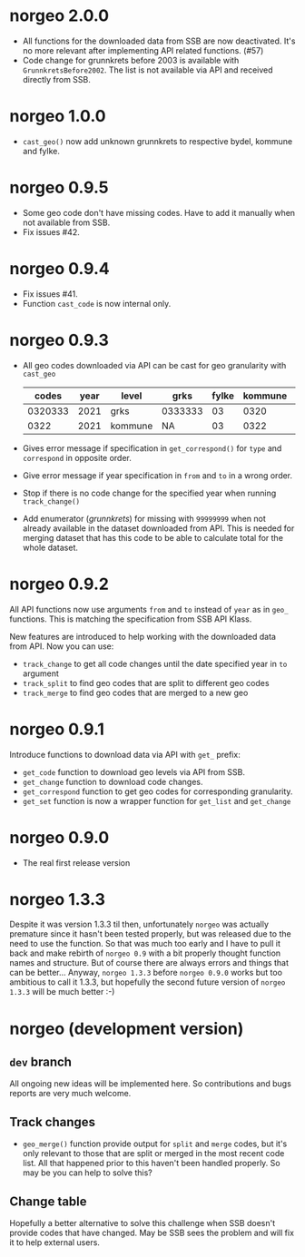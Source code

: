 # norgeo 2.0.0
- All functions for the downloaded data from SSB are now deactivated. It's no
  more relevant after implementing API related functions. (#57)
- Code change for grunnkrets before 2003 is available with
  `GrunnkretsBefore2002`. The list is not available via API and received
  directly from SSB.

# norgeo 1.0.0
- `cast_geo()` now add unknown grunnkrets to respective bydel, kommune and fylke.

# norgeo 0.9.5
- Some geo code don't have missing codes. Have to add it manually
  when not available from SSB.
- Fix issues #42.

# norgeo 0.9.4
- Fix issues #41.
- Function `cast_code` is now internal only.

# norgeo 0.9.3

- All geo codes downloaded via API can be cast for geo granularity with `cast_geo`

  | codes   | year | level   | grks    | fylke | kommune | bydel  |
  |---------|------|---------|---------|-------|---------|--------|
  | 0320333 | 2021 | grks    | 0333333 | 03    | 0320    | 032141 |
  | 0322    | 2021 | kommune | NA      | 03    | 0322    | NA     |

- Gives error message if specification in `get_correspond()` for `type` and
  `correspond` in opposite order.
- Give error message if year specification in `from` and `to` in a wrong order.
- Stop if there is no code change for the specified year when running `track_change()`
- Add enumerator (_grunnkrets_) for missing with `99999999` when not already
  available in the dataset downloaded from API. This is needed for merging
  dataset that has this code to be able to calculate total for the whole dataset.


# norgeo 0.9.2

All API functions now use arguments `from` and `to` instead of `year` as in `geo_` functions.
This is matching the specification from SSB API Klass.

New features are introduced to help working with the downloaded data from API. Now you can use:

- `track_change` to get all code changes until the date specified year in `to` argument
- `track_split` to find geo codes that are split to different geo codes
- `track_merge` to find geo codes that are merged to a new geo

# norgeo 0.9.1


Introduce functions to download data via API with `get_` prefix:

- `get_code` function to download geo levels via API from SSB.
- `get_change` function to download code changes.
- `get_correspond` function to get geo codes for corresponding granularity.
- `get_set` function is now a wrapper function for `get_list` and `get_change`

# norgeo 0.9.0

* The real first release version

# norgeo 1.3.3

Despite it was version 1.3.3 til then, unfortunately `norgeo` was actually
premature since it hasn't been tested properly, but was released due to
the need to use the function. So that was much too early and I have to
pull it back and make rebirth of `norgeo 0.9` with a bit properly thought
function names and structure. But of course there are always errors and
things that can be better... Anyway, `norgeo 1.3.3` before
`norgeo 0.9.0` works but too ambitious to call it 1.3.3, but hopefully
the second future version of `norgeo 1.3.3` will be much better :-)

# norgeo (development version)

## `dev` branch

All ongoing new ideas will be implemented here. So contributions
and bugs reports are very much welcome.

## Track changes

* `geo_merge()` function provide output for `split` and `merge` codes,
but it's only relevant to those that are split or merged in the most
recent code list. All that happened prior to this haven't been handled
properly. So may be you can help to solve this?

## Change table

Hopefully a better alternative to solve this challenge when SSB
doesn't provide codes that have changed. May be SSB sees the problem
and will fix it to help external users.
